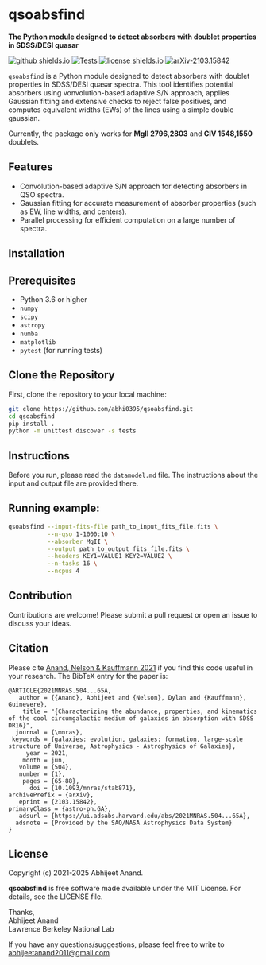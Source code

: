 qsoabsfind
============

**The Python module designed to detect absorbers with doublet properties in SDSS/DESI quasar**

[![github shields.io](https://img.shields.io/badge/GitHub-abhi0395%2Fqsoabsfind-blue.svg?style=flat)](https://github.com/abhi0395/qsoabsfind)
[![Tests](https://github.com/abhi0395/qsoabsfind/actions/workflows/tests.yml/badge.svg)](https://github.com/abhi0395/qsoabsfind/actions)
[![license shields.io](http://img.shields.io/badge/license-MIT-blue.svg?style=flat)](https://github.com/abhi0395/qsoabsfind/blob/main/LICENSE)
[![arXiv-2103.15842](http://img.shields.io/badge/arXiv-2103.15842-orange.svg?style=flat)](https://arxiv.org/abs/2103.15842)

`qsoabsfind` is a Python module designed to detect absorbers with doublet properties in SDSS/DESI quasar spectra. This tool identifies potential absorbers using vonvolution-based adaptive S/N approach, applies Gaussian fitting and extensive checks to reject false positives, and computes equivalent widths (EWs) of the lines using a simple double gaussian.

Currently, the package only works for **MgII 2796,2803** and **CIV 1548,1550** doublets.

Features
--------

- Convolution-based adaptive S/N approach for detecting absorbers in QSO spectra.
- Gaussian fitting for accurate measurement of absorber properties (such as EW, line widths, and centers).
- Parallel processing for efficient computation on a large number of spectra.

Installation
------------

Prerequisites
-------------

- Python 3.6 or higher
- `numpy`
- `scipy`
- `astropy`
- `numba`
- `matplotlib`
- `pytest` (for running tests)

Clone the Repository
--------------------

First, clone the repository to your local machine:

```sh
git clone https://github.com/abhi0395/qsoabsfind.git
cd qsoabsfind
pip install .
python -m unittest discover -s tests

```

Instructions
-------------

Before you run, please read the `datamodel.md` file. The instructions about the input and output file are provided there.

Running example:
----------------

```sh
qsoabsfind --input-fits-file path_to_input_fits_file.fits \
           --n-qso 1-1000:10 \
           --absorber MgII \
           --output path_to_output_fits_file.fits \
           --headers KEY1=VALUE1 KEY2=VALUE2 \
           --n-tasks 16 \
           --ncpus 4
```

Contribution
------------

Contributions are welcome! Please submit a pull request or open an issue to discuss your ideas.

Citation
--------

Please cite [Anand, Nelson & Kauffmann 2021](https://arxiv.org/abs/2103.15842) if you find this code useful in your research. The BibTeX entry for the paper is:

    @ARTICLE{2021MNRAS.504...65A,
       author = {{Anand}, Abhijeet and {Nelson}, Dylan and {Kauffmann}, Guinevere},
        title = "{Characterizing the abundance, properties, and kinematics of the cool circumgalactic medium of galaxies in absorption with SDSS DR16}",
      journal = {\mnras},
     keywords = {galaxies: evolution, galaxies: formation, large-scale structure of Universe, Astrophysics - Astrophysics of Galaxies},
         year = 2021,
        month = jun,
       volume = {504},
       number = {1},
        pages = {65-88},
          doi = {10.1093/mnras/stab871},
    archivePrefix = {arXiv},
       eprint = {2103.15842},
    primaryClass = {astro-ph.GA},
       adsurl = {https://ui.adsabs.harvard.edu/abs/2021MNRAS.504...65A},
      adsnote = {Provided by the SAO/NASA Astrophysics Data System}
    }


License
-------

Copyright (c) 2021-2025 Abhijeet Anand.  

**qsoabsfind** is free software made available under the MIT License. For details, see the LICENSE file.


Thanks,  
Abhijeet Anand  
Lawrence Berkeley National Lab  

If you have any questions/suggestions, please feel free to write to abhijeetanand2011@gmail.com
